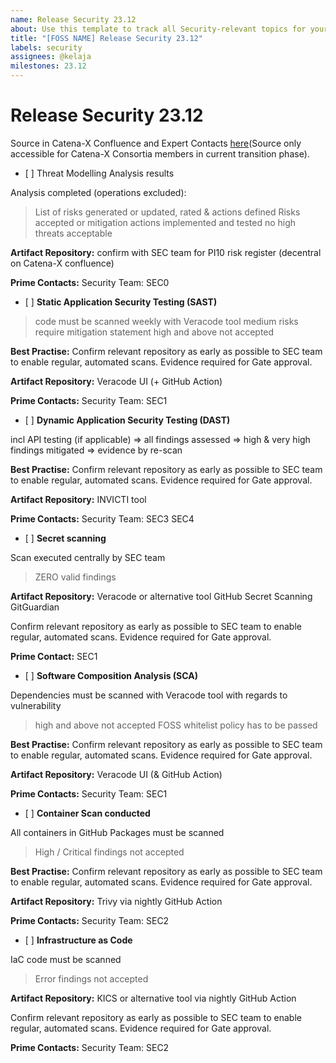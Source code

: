 ```yaml
---
name: Release Security 23.12
about: Use this template to track all Security-relevant topics for your component with regards to the upcoming Milestone.
title: "[FOSS NAME] Release Security 23.12"
labels: security
assignees: @kelaja
milestones: 23.12
---
```


<!-- 
Thanks for your contribution! Please fill out this template as good as possible. 
Important: Contributing Guidelines can be found here: https://eclipse-tractusx.github.io/docs/oss/how-to-contribute
Checkout the repository README for process description. 
-->

# Release Security 23.12
Source in Catena-X Confluence and Expert Contacts [here](https://confluence.catena-x.net/x/DOZkBQ)(Source only accessible for Catena-X Consortia members in current transition phase).


- [ ] Threat Modelling Analysis results

Analysis completed (operations excluded):
> List of risks generated or updated, rated & actions defined
> Risks accepted or mitigation actions implemented and tested
> no high threats acceptable


**Artifact Repository:**
confirm with SEC team for PI10
risk register
(decentral on Catena-X confluence)

**Prime Contacts:**
Security Team: SEC0


- [ ] **Static Application Security Testing (SAST)**

>code must be scanned weekly with Veracode tool
>medium risks require mitigation statement
>high and above not accepted

**Best Practise:**
Confirm relevant repository as early as possible to SEC team to enable regular, automated scans. Evidence required for Gate approval.

**Artifact Repository:**
Veracode UI
(+ GitHub Action)

**Prime Contacts:**
Security Team: SEC1



- [ ] **Dynamic Application Security Testing (DAST)**

incl API testing (if applicable)
=> all findings assessed
=> high & very high findings mitigated
=> evidence by re-scan

**Best Practise:**
Confirm relevant repository as early as possible to SEC team to enable regular, automated scans. Evidence required for Gate approval.

**Artifact Repository:**
INVICTI tool

**Prime Contacts:**
Security Team: SEC3 SEC4


- [ ] **Secret scanning**

Scan executed centrally by SEC team
>ZERO valid findings

**Artifact Repository:**
Veracode or alternative tool
GitHub Secret Scanning
GitGuardian

Confirm relevant repository as early as possible to SEC team to enable regular, automated scans. Evidence required for Gate approval.

**Prime Contact:** SEC1


- [ ] **Software Composition Analysis (SCA)**

Dependencies must be scanned with Veracode tool with regards to vulnerability
>high and above not accepted
>FOSS whitelist policy has to be passed

**Best Practise:**
Confirm relevant repository as early as possible to SEC team to enable regular, automated scans. Evidence required for Gate approval.

**Artifact Repository:**
Veracode UI
(& GitHub Action)

**Prime Contacts:**
Security Team: SEC1


- [ ] **Container Scan conducted**

All containers in GitHub Packages must be scanned
>High / Critical findings not accepted

**Best Practise:**
Confirm relevant repository as early as possible to SEC team to enable regular, automated scans. Evidence required for Gate approval.

**Artifact Repository:**
Trivy
via nightly GitHub Action

**Prime Contacts:**
Security Team: SEC2


- [ ] **Infrastructure as Code**

	
IaC code must be scanned
>Error findings not accepted

****Artifact Repository:****
KICS or alternative tool
via nightly GitHub Action

Confirm relevant repository as early as possible to SEC team to enable regular, automated scans. Evidence required for Gate approval.

**Prime Contacts:**
Security Team: SEC2

